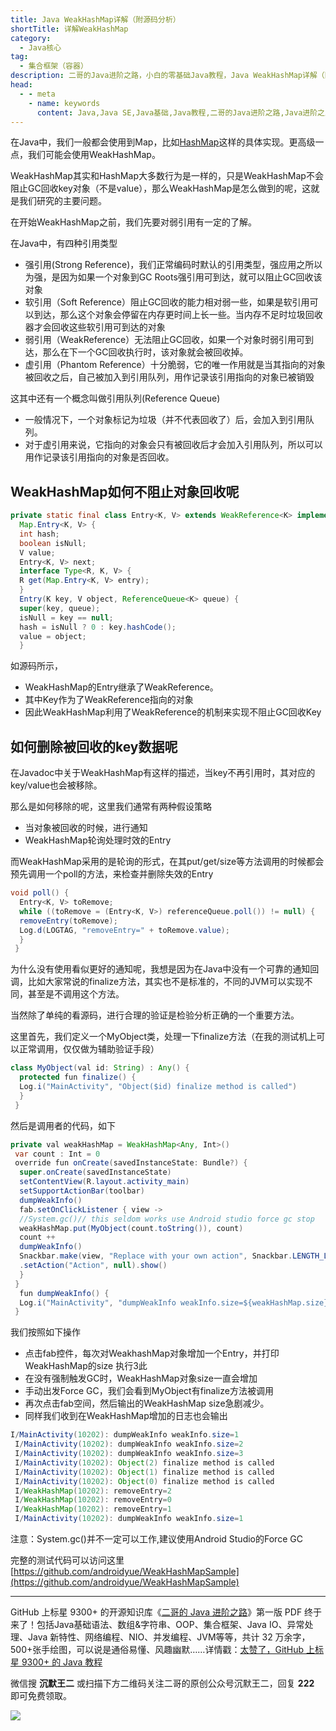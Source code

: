 ```yaml
---
title: Java WeakHashMap详解（附源码分析）
shortTitle: 详解WeakHashMap
category:
  - Java核心
tag:
  - 集合框架（容器）
description: 二哥的Java进阶之路，小白的零基础Java教程，Java WeakHashMap详解（附源码分析）
head:
  - - meta
    - name: keywords
      content: Java,Java SE,Java基础,Java教程,二哥的Java进阶之路,Java进阶之路,Java入门,教程,WeakHashMap
---
```



在Java中，我们一般都会使用到Map，比如[HashMap](https://javabetter.cn/collection/hashmap.html)这样的具体实现。更高级一点，我们可能会使用WeakHashMap。

WeakHashMap其实和HashMap大多数行为是一样的，只是WeakHashMap不会阻止GC回收key对象（不是value），那么WeakHashMap是怎么做到的呢，这就是我们研究的主要问题。

在开始WeakHashMap之前，我们先要对弱引用有一定的了解。

在Java中，有四种引用类型

*   强引用(Strong Reference)，我们正常编码时默认的引用类型，强应用之所以为强，是因为如果一个对象到GC Roots强引用可到达，就可以阻止GC回收该对象
*   软引用（Soft Reference）阻止GC回收的能力相对弱一些，如果是软引用可以到达，那么这个对象会停留在内存更时间上长一些。当内存不足时垃圾回收器才会回收这些软引用可到达的对象
*   弱引用（WeakReference）无法阻止GC回收，如果一个对象时弱引用可到达，那么在下一个GC回收执行时，该对象就会被回收掉。
*   虚引用（Phantom Reference）十分脆弱，它的唯一作用就是当其指向的对象被回收之后，自己被加入到引用队列，用作记录该引用指向的对象已被销毁

这其中还有一个概念叫做引用队列(Reference Queue)

*   一般情况下，一个对象标记为垃圾（并不代表回收了）后，会加入到引用队列。
*   对于虚引用来说，它指向的对象会只有被回收后才会加入引用队列，所以可以用作记录该引用指向的对象是否回收。

## WeakHashMap如何不阻止对象回收呢


```java
private static final class Entry<K, V> extends WeakReference<K> implements
  Map.Entry<K, V> {
  int hash;
  boolean isNull;
  V value;
  Entry<K, V> next;
  interface Type<R, K, V> {
  R get(Map.Entry<K, V> entry);
  }
  Entry(K key, V object, ReferenceQueue<K> queue) {
  super(key, queue);
  isNull = key == null;
  hash = isNull ? 0 : key.hashCode();
  value = object;
  }
```
 


如源码所示，

*   WeakHashMap的Entry继承了WeakReference。
*   其中Key作为了WeakReference指向的对象
*   因此WeakHashMap利用了WeakReference的机制来实现不阻止GC回收Key

## 如何删除被回收的key数据呢

在Javadoc中关于WeakHashMap有这样的描述，当key不再引用时，其对应的key/value也会被移除。

那么是如何移除的呢，这里我们通常有两种假设策略

*   当对象被回收的时候，进行通知
*   WeakHashMap轮询处理时效的Entry

而WeakHashMap采用的是轮询的形式，在其put/get/size等方法调用的时候都会预先调用一个poll的方法，来检查并删除失效的Entry

```java
void poll() {
  Entry<K, V> toRemove;
  while ((toRemove = (Entry<K, V>) referenceQueue.poll()) != null) {
  removeEntry(toRemove);
  Log.d(LOGTAG, "removeEntry=" + toRemove.value);
  }
 }
```
 

为什么没有使用看似更好的通知呢，我想是因为在Java中没有一个可靠的通知回调，比如大家常说的finalize方法，其实也不是标准的，不同的JVM可以实现不同，甚至是不调用这个方法。

当然除了单纯的看源码，进行合理的验证是检验分析正确的一个重要方法。

这里首先，我们定义一个MyObject类，处理一下finalize方法（在我的测试机上可以正常调用，仅仅做为辅助验证手段）

```java
class MyObject(val id: String) : Any() {
  protected fun finalize() {
  Log.i("MainActivity", "Object($id) finalize method is called")
  }
 }
```
 


然后是调用者的代码，如下

```java
private val weakHashMap = WeakHashMap<Any, Int>()
 var count : Int = 0
 override fun onCreate(savedInstanceState: Bundle?) {
  super.onCreate(savedInstanceState)
  setContentView(R.layout.activity_main)
  setSupportActionBar(toolbar)
  dumpWeakInfo()
  fab.setOnClickListener { view ->
  //System.gc()// this seldom works use Android studio force gc stop
  weakHashMap.put(MyObject(count.toString()), count)
  count ++
  dumpWeakInfo()
  Snackbar.make(view, "Replace with your own action", Snackbar.LENGTH_LONG)
  .setAction("Action", null).show()
  }
 }
  fun dumpWeakInfo() {
  Log.i("MainActivity", "dumpWeakInfo weakInfo.size=${weakHashMap.size}")
 }
```
 


我们按照如下操作

*   点击fab控件，每次对WeakhashMap对象增加一个Entry，并打印WeakHashMap的size 执行3此
*   在没有强制触发GC时，WeakHashMap对象size一直会增加
*   手动出发Force GC，我们会看到MyObject有finalize方法被调用
*   再次点击fab空间，然后输出的WeakHashMap size急剧减少。
*   同样我们收到在WeakHashMap增加的日志也会输出


```java
I/MainActivity(10202): dumpWeakInfo weakInfo.size=1
 I/MainActivity(10202): dumpWeakInfo weakInfo.size=2
 I/MainActivity(10202): dumpWeakInfo weakInfo.size=3
 I/MainActivity(10202): Object(2) finalize method is called
 I/MainActivity(10202): Object(1) finalize method is called
 I/MainActivity(10202): Object(0) finalize method is called
 I/WeakHashMap(10202): removeEntry=2
 I/WeakHashMap(10202): removeEntry=0
 I/WeakHashMap(10202): removeEntry=1
 I/MainActivity(10202): dumpWeakInfo weakInfo.size=1
```
 

注意：System.gc()并不一定可以工作,建议使用Android Studio的Force GC

完整的测试代码可以访问这里 [https://github.com/androidyue/WeakHashMapSample](https://github.com/androidyue/WeakHashMapSample)


----

GitHub 上标星 9300+ 的开源知识库《[二哥的 Java 进阶之路](https://github.com/itwanger/toBeBetterJavaer)》第一版 PDF 终于来了！包括Java基础语法、数组&字符串、OOP、集合框架、Java IO、异常处理、Java 新特性、网络编程、NIO、并发编程、JVM等等，共计 32 万余字，500+张手绘图，可以说是通俗易懂、风趣幽默……详情戳：[太赞了，GitHub 上标星 9300+ 的 Java 教程](https://javabetter.cn/overview/)


微信搜 **沉默王二** 或扫描下方二维码关注二哥的原创公众号沉默王二，回复 **222** 即可免费领取。

![](https://cdn.tobebetterjavaer.com/tobebetterjavaer/images/gongzhonghao.png)